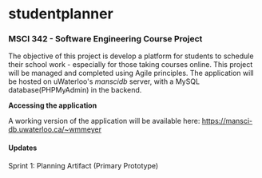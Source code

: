 # studentplanner

### MSCI 342 - Software Engineering Course Project

The objective of this project is develop a platform for students to schedule their school work - especially for those taking courses online. This project will be managed and completed using Agile principles. The application will be hosted on uWaterloo's *manscidb* server, with a MySQL database(PHPMyAdmin) in the backend.

**Accessing the application**

A working version of the application will be available here: https://mansci-db.uwaterloo.ca/~wmmeyer

#### Updates
Sprint 1: Planning Artifact (Primary Prototype)
